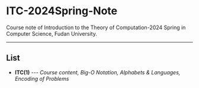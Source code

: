 # ITC-2024Spring-Note
Course note of Introduction to the Theory of Computation-2024 Spring in Computer Science, Fudan University.
***
## List
- **ITC(1)**  ---  *Course content, Big-O Notation, Alphabets & Languages, Encoding of Problems*
